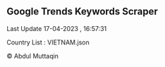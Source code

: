 

## Google Trends Keywords Scraper 
 
Last Update 17-04-2023 , 16:57:31

Country List :
VIETNAM.json



© Abdul Muttaqin 
